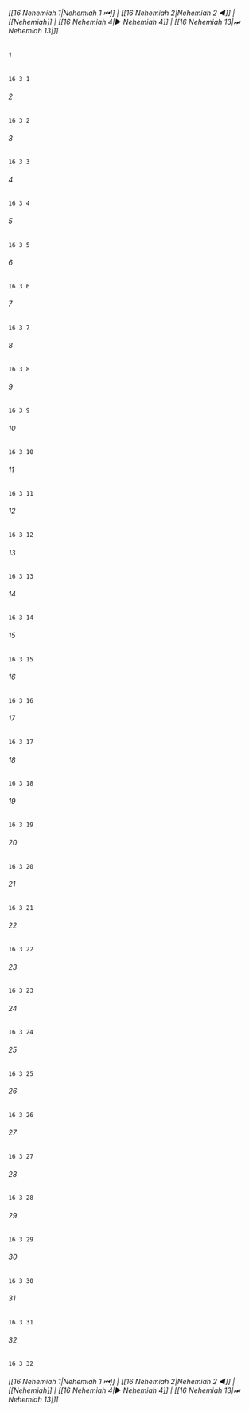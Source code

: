 
###### [[16 Nehemiah 1|Nehemiah 1 ⏮]] | [[16 Nehemiah 2|Nehemiah 2 ◀]] | [[Nehemiah]] | [[16 Nehemiah 4|▶ Nehemiah 4]] | [[16 Nehemiah 13|⏭ Nehemiah 13|]]

###### 1
``` verse
16 3 1 
```
###### 2
``` verse
16 3 2 
```
###### 3
``` verse
16 3 3 
```
###### 4
``` verse
16 3 4 
```
###### 5
``` verse
16 3 5 
```
###### 6
``` verse
16 3 6 
```
###### 7
``` verse
16 3 7 
```
###### 8
``` verse
16 3 8 
```
###### 9
``` verse
16 3 9 
```
###### 10
``` verse
16 3 10 
```
###### 11
``` verse
16 3 11 
```
###### 12
``` verse
16 3 12 
```
###### 13
``` verse
16 3 13 
```
###### 14
``` verse
16 3 14 
```
###### 15
``` verse
16 3 15 
```
###### 16
``` verse
16 3 16 
```
###### 17
``` verse
16 3 17 
```
###### 18
``` verse
16 3 18 
```
###### 19
``` verse
16 3 19 
```
###### 20
``` verse
16 3 20 
```
###### 21
``` verse
16 3 21 
```
###### 22
``` verse
16 3 22 
```
###### 23
``` verse
16 3 23 
```
###### 24
``` verse
16 3 24 
```
###### 25
``` verse
16 3 25 
```
###### 26
``` verse
16 3 26 
```
###### 27
``` verse
16 3 27 
```
###### 28
``` verse
16 3 28 
```
###### 29
``` verse
16 3 29 
```
###### 30
``` verse
16 3 30 
```
###### 31
``` verse
16 3 31 
```
###### 32
``` verse
16 3 32 
```

###### [[16 Nehemiah 1|Nehemiah 1 ⏮]] | [[16 Nehemiah 2|Nehemiah 2 ◀]] | [[Nehemiah]] | [[16 Nehemiah 4|▶ Nehemiah 4]] | [[16 Nehemiah 13|⏭ Nehemiah 13|]]


